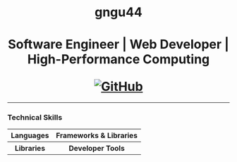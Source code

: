 <div align="center"> 
    <h1>gngu44<h1>
    <p>Software Engineer | Web Developer | High-Performance Computing</p>
    <a href="https://github.com/gngu44"><img src="https://img.shields.io/badge/GitHub-gngu44-181717?style=for-the-badge&logo=github" alt="GitHub"/></a>
</div>

---

### Technical Skills

<table>
    <tr>
        <th>
            <strong>Languages</strong>
        </th>
        <th>
            <strong>Frameworks & Libraries</strong>
        </th>
    </tr>
    <tr>
        <th>
            <strong>Libraries</strong>
        </th>
        <th>
            <strong>Developer Tools</strong>
        </th>
    </tr>
</table>
